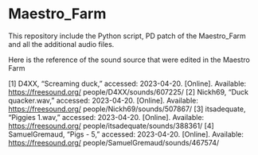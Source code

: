 # Maestro_Farm

This repository include the Python script, PD patch of the Maestro_Farm and all the additional audio files.

Here is the reference of the sound source that were edited in the Maestro Farm

[1] D4XX, “Screaming duck,” accessed: 2023-04-20. [Online]. Available: https://freesound.org/
people/D4XX/sounds/607225/
[2] Nickh69, “Duck quacker.wav,” accessed: 2023-04-20. [Online]. Available: https://freesound.org/
people/Nickh69/sounds/507867/
[3] itsadequate, “Piggies 1.wav,” accessed: 2023-04-20. [Online]. Available: https://freesound.org/
people/itsadequate/sounds/388361/
[4] SamuelGremaud, “Pigs - 5,” accessed: 2023-04-20. [Online]. Available: https://freesound.org/
people/SamuelGremaud/sounds/467574/
